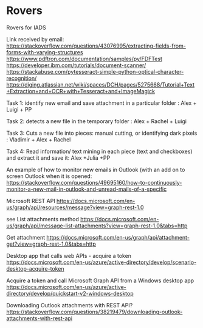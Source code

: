 # Rovers
Rovers for IADS

Link received by email:
https://stackoverflow.com/questions/43076995/extracting-fields-from-forms-with-varying-structures
https://www.pdftron.com/documentation/samples/py/FDFTest
https://developer.ibm.com/tutorials/document-scanner/
https://stackabuse.com/pytesseract-simple-python-optical-character-recognition/
https://diging.atlassian.net/wiki/spaces/DCH/pages/5275668/Tutorial+Text+Extraction+and+OCR+with+Tesseract+and+ImageMagick

Task 1:
identify new email and save attachment in a particular folder : Alex + Luigi + PP

Task 2: 
detects a new file in the temporary folder : Alex + Rachel + Luigi

Task 3:
Cuts a new file into pieces: manual cutting, or identifying dark pixels : Vladimir + Alex + Rachel

Task 4:
Read information/ text mining in each piece (text and checkboxes) and extract it and save it: Alex +Julia +PP

An example of how to monitor new emails in Outlook (with an add on to screen Outlook when it is opened:
https://stackoverflow.com/questions/49695160/how-to-continuously-monitor-a-new-mail-in-outlook-and-unread-mails-of-a-specific


Microsoft REST API
https://docs.microsoft.com/en-us/graph/api/resources/message?view=graph-rest-1.0

see List attachments method
https://docs.microsoft.com/en-us/graph/api/message-list-attachments?view=graph-rest-1.0&tabs=http

Get attachment
https://docs.microsoft.com/en-us/graph/api/attachment-get?view=graph-rest-1.0&tabs=http

Desktop app that calls web APIs - acquire a token
https://docs.microsoft.com/en-us/azure/active-directory/develop/scenario-desktop-acquire-token

Acquire a token and call Microsoft Graph API from a Windows desktop app
https://docs.microsoft.com/en-us/azure/active-directory/develop/quickstart-v2-windows-desktop

Downloading Outlook attachments with REST API?
https://stackoverflow.com/questions/38219479/downloading-outlook-attachments-with-rest-api


